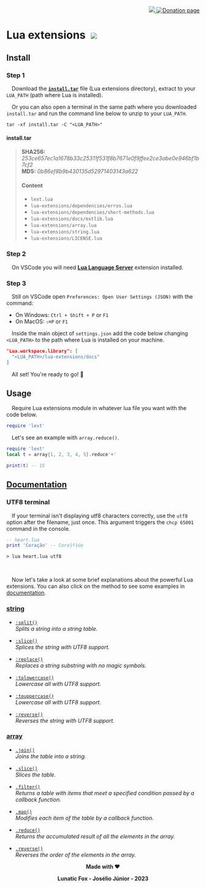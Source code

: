 [//]: # (author: Lunatic Fox - Josélio Júnior <joseliojrx25@gmail.com>)
[//]: # (copyright: Lunatic Fox - Josélio Júnior 2023)
[//]: # (license: MIT)

<div align="right">
  <a href="https://github.com/lunatic-fox/lunatic-fox/tree/main/crypto-donations">
    <img src="https://shields.io/badge/Crypto-Donations-098213?logo=bitcoin">
  </a>
  <a href="https://github.com/sponsors/lunatic-fox">
    <img title="Donation page" src="https://img.shields.io/static/v1?label=Sponsor&message=%E2%9D%A4&logo=GitHub&color=%23fe8e86">
  </a>
</div>

# Lua extensions &nbsp;![](https://gh-tags.vercel.app/api?lang=lua)


## Install

### Step 1
&emsp;Download the [**`install.tar`**](https://github.com/lunatic-fox/lua-extensions/raw/develop/install/install.tar) file (Lua extensions directory), extract to your `LUA_PATH` (path where Lua is installed).

&emsp;Or you can also open a terminal in the same path where you downloaded `install.tar` and run the command line below to unzip to your `LUA_PATH`.

```
tar -xf install.tar -C "<LUA_PATH>"
```

#### install.tar
> **SHA256:** *253ce657ec1a1678b33c25311f531f8b7671e0f9ffee2ce3abe0e946bf1b7cf2*\
> **MD5:**  *0b86ef8b9b430135d52971403143a622*
>
> #### Content
> - `lext.lua`
> - `lua-extensions/dependencies/erros.lua`
> - `lua-extensions/dependencies/short-methods.lua`
> - `lua-extensions/docs/extlib.lua`
> - `lua-extensions/array.lua`
> - `lua-extensions/string.lua`
> - `lua-extensions/LICENSE.lua`


### Step 2
&emsp;On VSCode you will need [**Lua Language Server**](https://marketplace.visualstudio.com/items?itemName=sumneko.lua) extension installed.

### Step 3
&emsp;Still on VSCode open `Preferences: Open User Settings (JSON)` with the command:
- On Windows: `Ctrl + Shift + P` or `F1`
- On MacOS: `⇧⌘P` or `F1`

&emsp;Inside the main object of `settings.json` add the code below changing `<LUA_PATH>` to the path where Lua is installed on your machine.

```json
"Lua.workspace.library": [
  "<LUA_PATH>/lua-extensions/docs"
]
```

&emsp;All set! You're ready to go! 🚀

## Usage

&emsp;Require Lua extensions module in whatever lua file you want with the code below.

```lua
require 'lext'
```

&emsp;Let's see an example with `array.reduce()`.
```lua
require 'lext'
local t = array{1, 2, 3, 4, 5}.reduce'+'

print(t) -- 15
```

## [Documentation](./docs/README.md)
### UTF8 terminal
&emsp;If your terminal isn't displaying utf8 characters correctly, use the `utf8` option after the filename, just once. This argument triggers the `chcp 65001` command in the console.

```lua
-- heart.lua
print 'Coração' -- Cora├º├úo
```

```
> lua heart.lua utf8
```

<br/>

&emsp;Now let's take a look at some brief explanations about the powerful Lua extensions. You can also click on the method to see some examples in [documentation](./docs/README.md).

### [string](./docs/README.md#string)
- [`:split()`](./docs/README.md#stringsplit)\
*Splits a string into a string table.*

- [`:slice()`](./docs/README.md#stringslice)\
*Splices the string with UTF8 support.*

- [`:replace()`](./docs/README.md#stringreplace)\
*Replaces a string substring with no magic symbols.*

- [`:tolowercase()`](./docs/README.md#stringtolowercase)\
*Lowercase all with UTF8 support.*

- [`:touppercase()`](./docs/README.md#stringtouppercase)\
*Lowercase all with UTF8 support.*

- [`:reverse()`](./docs/README.md#stringreverse)\
*Reverses the string with UTF8 support.*

### [array](./docs/README.md#array)
- [`.join()`](./docs/README.md#arrayjoin)\
*Joins the table into a string.*

- [`.slice()`](./docs/README.md#arrayslice)\
*Slices the table.*

- [`.filter()`](./docs/README.md#arrayfilter)\
*Returns a table with items that meet a specified condition passed by a callback function.*

- [`.map()`](./docs/README.md#arraymap)\
*Modifies each item of the table by a callback function.*

- [`.reduce()`](./docs/README.md#arrayreduce)\
*Returns the accumulated result of all the elements in the array.*

- [`.reverse()`](./docs/README.md#arrayreverse)\
*Reverses the order of the elements in the array.*


<div align="center">

**Made with ❤️**

**Lunatic Fox - Josélio Júnior - 2023**
</div>
